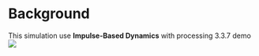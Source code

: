 # Background
This simulation use **Impulse-Based Dynamics** with processing 3.3.7 demo
![](https://i.imgur.com/pF6XaPm.gif)
